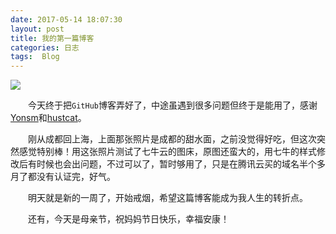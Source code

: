 ```yaml
---
date: 2017-05-14 18:07:30
layout: post
title: 我的第一篇博客
categories: 日志
tags:  Blog
---
```


![](http://ooyw340iz.bkt.clouddn.com/chengdu1705/tsm.JPG?imageMogr2/auto-orient/thumbnail/200000@/format/png/blur/1x0/quality/75%7Cimageslim)



　　今天终于把`GitHub`博客弄好了，中途虽遇到很多问题但终于是能用了，感谢[Yonsm](https://github.com/Yonsm/NET)和[hustcat](https://github.com/hustcat/hustcat.github.io)。

　　刚从成都回上海，上面那张照片是成都的甜水面，之前没觉得好吃，但这次突然感觉特别棒！用这张照片测试了七牛云的图床，原图还蛮大的，用七牛的样式修改后有时候也会出问题，不过可以了，暂时够用了，只是在腾讯云买的域名半个多月了都没有认证完，好气。

　　明天就是新的一周了，开始戒烟，希望这篇博客能成为我人生的转折点。

　　还有，今天是母亲节，祝妈妈节日快乐，幸福安康！
